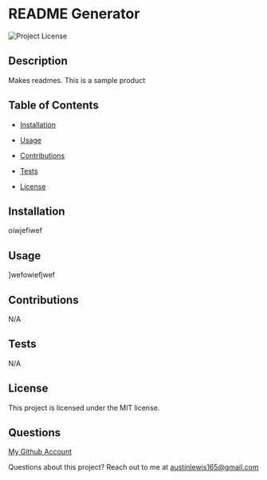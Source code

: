 # README Generator
![Project License](https://img.shields.io/badge/license-MIT-orange.svg)

## Description
Makes readmes. This is a sample product

## Table of Contents
* [Installation](#Installation)
* [Usage](#Usage)
* [Contributions](#Contributions)
* [Tests](#Tests)

* [License](#license)

## Installation
oiwjefiwef

## Usage
]wefowiefjwef

## Contributions
N/A

## Tests
N/A

## License
This project is licensed under the MIT license.

## Questions
[My Github Account](https://github.com/AustinL96)

Questions about this project? Reach out to me at [austinlewis165@gmail.com](mailto:austinlewis165@gmail.com)
